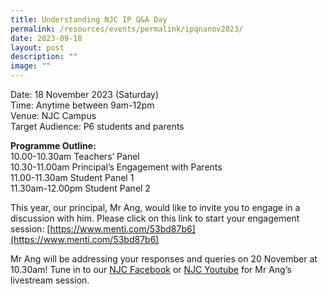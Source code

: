 ```yaml
---
title: Understanding NJC IP Q&A Day
permalink: /resources/events/permalink/ipqnanov2023/
date: 2023-09-18
layout: post
description: ""
image: ""
---
```

Date: 18 November 2023 (Saturday)   
Time: Anytime between 9am-12pm   
Venue: NJC Campus   
Target Audience: P6 students and parents 

**Programme Outline:**  
10.00-10.30am Teachers’ Panel  
10.30-11.00am Principal’s Engagement with Parents  
11.00-11.30am Student Panel 1  
11.30am-12.00pm Student Panel 2

This year, our principal, Mr Ang, would like to invite you to engage in a discussion with him. Please click on this link to start your engagement session: [https://www.menti.com/53bd87b6](https://www.menti.com/53bd87b6)

Mr Ang will be addressing your responses and queries on 20 November at 10.30am! Tune in to our [NJC Facebook](https://www.facebook.com/nationaljc/) or [NJC Youtube](https://www.youtube.com/channel/UCgF6BtaHoSmqnYiXVMcOtsw?reload=9) for Mr Ang’s livestream session.